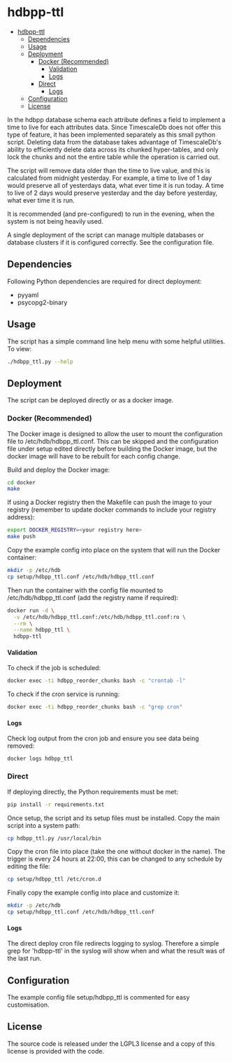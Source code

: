 # hdbpp-ttl

- [hdbpp-ttl](#hdbpp-ttl)
  - [Dependencies](#Dependencies)
  - [Usage](#Usage)
  - [Deployment](#Deployment)
    - [Docker (Recommended)](#Docker-Recommended)
      - [Validation](#Validation)
      - [Logs](#Logs)
    - [Direct](#Direct)
      - [Logs](#Logs-1)
  - [Configuration](#Configuration)
  - [License](#License)

In the hdbpp database schema each attribute defines a field to implement a time to live for each attributes data. Since TimescaleDb does not offer this type of feature, it has been implemented separately as this small python script. Deleting data from the database takes advantage of TimescaleDb's ability to efficiently delete data across its chunked hyper-tables, and only lock the chunks and not the entire table while the operation is carried out.

The script will remove data older than the time to live value, and this is calculated from midnight yesterday. For example, a time to live of 1 day would preserve all of yesterdays data, what ever time it is run today. A time to live of 2 days would preserve yesterday and the day before yesterday, what ever time it is run.

It is recommended (and pre-configured) to run in the evening, when the system is not being heavily used.

A single deployment of the script can manage multiple databases or database clusters if it is configured correctly. See the configuration file.

## Dependencies

Following Python dependencies are required for direct deployment:

* pyyaml
* psycopg2-binary

## Usage

The script has a simple command line help menu with some helpful utilities. To view:

```bash
./hdbpp_ttl.py --help
```

## Deployment

The script can be deployed directly or as a docker image.

### Docker (Recommended)

The Docker image is designed to allow the user to mount the configuration file to /etc/hdb/hdbpp_ttl.conf. This can be skipped and the configuration file under setup edited directly before building the Docker image, but the docker image will have to be rebuilt for each config change.

Build and deploy the Docker image:

```bash
cd docker
make
```

If using a Docker registry then the Makefile can push the image to your registry (remember to update docker commands to include your registry address):

```bash
export DOCKER_REGISTRY=<your registry here>
make push
```

Copy the example config into place on the system that will run the Docker container:

```bash
mkdir -p /etc/hdb
cp setup/hdbpp_ttl.conf /etc/hdb/hdbpp_ttl.conf
```

Then run the container with the config file mounted to /etc/hdb/hdbpp_ttl.conf (add the registry name if required):

```bash
docker run -d \
  -v /etc/hdb/hdbpp_ttl.conf:/etc/hdb/hdbpp_ttl.conf:ro \
  --rm \
  --name hdbpp_ttl \
  hdbpp-ttl
```

#### Validation

To check if the job is scheduled:

```bash
docker exec -ti hdbpp_reorder_chunks bash -c "crontab -l"
```

To check if the cron service is running:

```bash
docker exec -ti hdbpp_reorder_chunks bash -c "grep cron"
```

#### Logs

Check log output from the cron job and ensure you see data being removed:

```
docker logs hdbpp_ttl
```

### Direct

If deploying directly, the Python requirements must be met:

```bash
pip install -r requirements.txt
```

Once setup, the script and its setup files must be installed. Copy the main script into a system path:

```bash
cp hdbpp_ttl.py /usr/local/bin
```

Copy the cron file into place (take the one without docker in the name). The trigger is every 24 hours at 22:00, this can be changed to any schedule by editing the file:

```bash
cp setup/hdbpp_ttl /etc/cron.d
```

Finally copy the example config into place and customize it:

```bash
mkdir -p /etc/hdb
cp setup/hdbpp_ttl.conf /etc/hdb/hdbpp_ttl.conf
```

#### Logs

The direct deploy cron file redirects logging to syslog. Therefore a simple grep for 'hdbpp-ttl' in the syslog will show when and what the result was of the last run.

## Configuration

The example config file setup/hdbpp_ttl is commented for easy customisation.

## License

The source code is released under the LGPL3 license and a copy of this license is provided with the code.